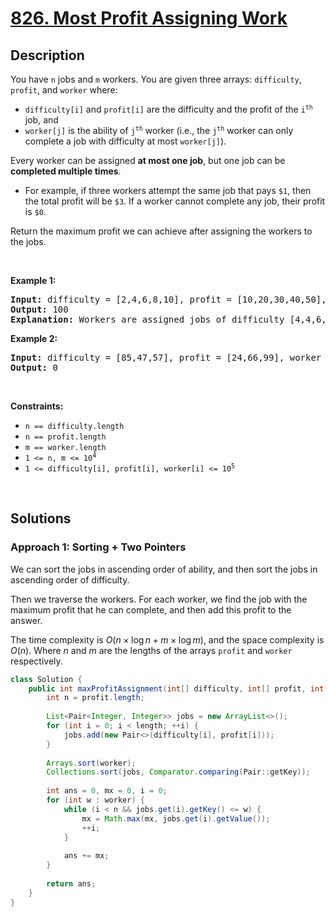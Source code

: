 # [826. Most Profit Assigning Work](https://leetcode.com/problems/most-profit-assigning-work)

## Description

<p>You have <code>n</code> jobs and <code>m</code> workers. You are given three arrays: <code>difficulty</code>, <code>profit</code>, and <code>worker</code> where:</p>

<ul>
    <li><code>difficulty[i]</code> and <code>profit[i]</code> are the difficulty and the profit of the <code>i<sup>th</sup></code> job, and</li>
    <li><code>worker[j]</code> is the ability of <code>j<sup>th</sup></code> worker (i.e., the <code>j<sup>th</sup></code> worker can only complete a job with difficulty at most <code>worker[j]</code>).</li>
</ul>

<p>Every worker can be assigned <strong>at most one job</strong>, but one job can be <strong>completed multiple times</strong>.</p>

<ul>
    <li>For example, if three workers attempt the same job that pays <code>$1</code>, then the total profit will be <code>$3</code>. If a worker cannot complete any job, their profit is <code>$0</code>.</li>
</ul>

<p>Return the maximum profit we can achieve after assigning the workers to the jobs.</p>
<p>&nbsp;</p>

<p><strong class="example">Example 1:</strong></p>
<pre>
<strong>Input:</strong> difficulty = [2,4,6,8,10], profit = [10,20,30,40,50], worker = [4,5,6,7]
<strong>Output:</strong> 100
<strong>Explanation:</strong> Workers are assigned jobs of difficulty [4,4,6,6] and they get a profit of [20,20,30,30] separately.
</pre>

<p><strong class="example">Example 2:</strong></p>
<pre>
<strong>Input:</strong> difficulty = [85,47,57], profit = [24,66,99], worker = [40,25,25]
<strong>Output:</strong> 0
</pre>
<p>&nbsp;</p>

<p><strong>Constraints:</strong></p>
<ul>
    <li><code>n == difficulty.length</code></li>
    <li><code>n == profit.length</code></li>
    <li><code>m == worker.length</code></li>
    <li><code>1 &lt;= n, m &lt;= 10<sup>4</sup></code></li>
    <li><code>1 &lt;= difficulty[i], profit[i], worker[i] &lt;= 10<sup>5</sup></code></li>
</ul>
<p>&nbsp;</p>

## Solutions

### **Approach 1: Sorting + Two Pointers**

We can sort the jobs in ascending order of ability, and then sort the jobs in ascending order of difficulty.

Then we traverse the workers. For each worker, we find the job with the maximum profit that he can complete, and then add this profit to the answer.

The time complexity is $O(n \times \log n + m \times \log m)$, and the space complexity is $O(n)$. Where $n$ and $m$ are the lengths of the arrays `profit` and `worker` respectively.

```java
class Solution {
    public int maxProfitAssignment(int[] difficulty, int[] profit, int[] worker) {
        int n = profit.length;
        
        List<Pair<Integer, Integer>> jobs = new ArrayList<>();
        for (int i = 0; i < length; ++i) {
            jobs.add(new Pair<>(difficulty[i], profit[i]));
        }
        
        Arrays.sort(worker);
        Collections.sort(jobs, Comparator.comparing(Pair::getKey));
        
        int ans = 0, mx = 0, i = 0;
        for (int w : worker) {
            while (i < n && jobs.get(i).getKey() <= w) {
                mx = Math.max(mx, jobs.get(i).getValue());
                ++i;
            }
            
            ans += mx;
        }
        
        return ans;
    }
}
```

<!-- tabs:end -->